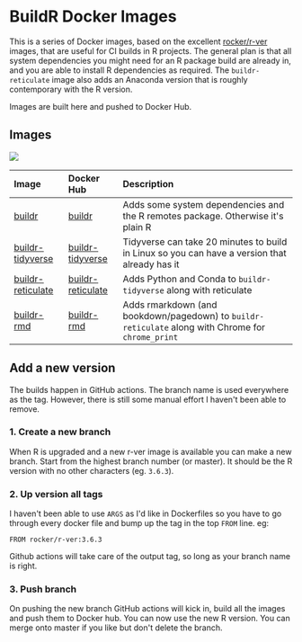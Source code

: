 # BuildR Docker Images

This is a series of Docker images, based on the excellent [rocker/r-ver ](https://github.com/rocker-org/rocker-versioned) images, that are useful for CI builds in R projects. The general plan is that all system dependencies you might need for an R package build are already in, and you are able to install R dependencies as required. The `buildr-reticulate` image also adds an Anaconda version that is roughly contemporary with the R version.

Images are built here and pushed to Docker Hub.

## Images

![](https://github.com/mangothecat/docker-buildr/workflows/buildr/badge.svg)

| Image | Docker Hub | Description |
|:---------|:---------|:-----------------------------------------------|
|[buildr](buildr/) | [buildr](https://hub.docker.com/repository/docker/mangothecat/buildr) | Adds some system dependencies and the R remotes package. Otherwise it's plain R |
|[buildr-tidyverse](buildr-tidyverse/) |[buildr-tidyverse](https://hub.docker.com/repository/docker/mangothecat/buildr-tidyverse) | Tidyverse can take 20 minutes to build in Linux so you can have a version that already has it |
| [buildr-reticulate](buildr-reticulate/)|[buildr-reticulate](https://hub.docker.com/repository/docker/mangothecat/buildr-reticulate) | Adds Python and Conda to `buildr-tidyverse` along with reticulate |
|[buildr-rmd](buildr-rmd/) |[buildr-rmd](https://hub.docker.com/repository/docker/mangothecat/buildr-rmd) | Adds rmarkdown (and bookdown/pagedown) to `buildr-reticulate` along with Chrome for `chrome_print` |

## Add a new version

The builds happen in GitHub actions. The branch name is used everywhere as the tag. However, there is still some manual effort I haven't been able to remove.

### 1. Create a new branch

When R is upgraded and a new r-ver image is available you can make a new branch. Start from the highest branch number (or master). It should be the R version with no other characters (eg. `3.6.3`).

### 2. Up version all tags

I haven't been able to use `ARGS` as I'd like in Dockerfiles so you have to go through every docker file and bump up the tag in the top `FROM` line. eg:

```
FROM rocker/r-ver:3.6.3
```

Github actions will take care of the output tag, so long as your branch name is right.

### 3. Push branch

On pushing the new branch GitHub actions will kick in, build all the images and push them to Docker hub. You can now use the new R version. You can merge onto master if you like but don't delete the branch.
